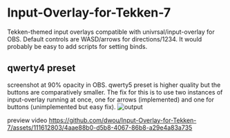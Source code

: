 # Input-Overlay-for-Tekken-7

Tekken-themed input overlays compatible with univrsal/input-overlay for OBS. Default controls are WASD/arrows for directions/1234. It would probably be easy to add scripts for setting binds.

## qwerty4 preset

screenshot at 90% opacity in OBS. qwerty5 preset is higher quality but the buttons are comparatively smaller. The fix for this is to use two instances of input-overlay running at once, one for arrows (implemented) and one for buttons (unimplemented but easy fix).
![output](https://github.com/dwou/Input-Overlay-for-Tekken-7/assets/111612803/76c9f389-3925-44ab-9846-1ed87cbfacd4)

preview video
https://github.com/dwou/Input-Overlay-for-Tekken-7/assets/111612803/4aae88b0-d5b8-4067-86b8-a29e4a83a735

